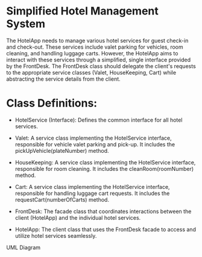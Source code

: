 # Simplified Hotel Management System


The HotelApp needs to manage various hotel services for guest check-in and check-out. These services include valet parking for vehicles, room cleaning, and handling luggage carts. However, the HotelApp aims to interact with these services through a simplified, single interface provided by the FrontDesk. The FrontDesk class should delegate the client's requests to the appropriate service classes (Valet, HouseKeeping, Cart) while abstracting the service details from the client.

# Class Definitions:

* HotelService (Interface): Defines the common interface for all hotel services.

* Valet: A service class implementing the HotelService interface, responsible for vehicle valet parking and pick-up. It includes the pickUpVehicle(plateNumber) method.

* HouseKeeping: A service class implementing the HotelService interface, responsible for room cleaning. It includes the cleanRoom(roomNumber) method.

* Cart: A service class implementing the HotelService interface, responsible for handling luggage cart requests. It includes the requestCart(numberOfCarts) method.

* FrontDesk: The facade class that coordinates interactions between the client (HotelApp) and the individual hotel services.

* HotelApp: The client class that uses the FrontDesk facade to access and utilize hotel services seamlessly.

UML Diagram 
